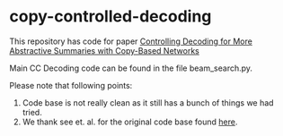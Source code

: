# copy-controlled-decoding

This repository has code for paper [Controlling Decoding for More Abstractive Summaries with Copy-Based Networks](https://arxiv.org/pdf/1803.07038.pdf) 

Main CC Decoding code can be found in the file beam\_search.py. 


Please note that following points:

1. Code base is not really clean as it still has a bunch of things we had tried.
2. We thank see et. al. for the original code base found [here](https://github.com/abisee/pointer-generator).
